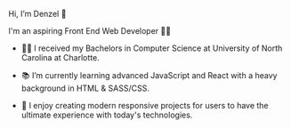 Hi, I’m Denzel 👋

I'm an aspiring Front End Web Developer 👨‍💻

- 👨‍🎓 I received my Bachelors in Computer Science at University of North Carolina at Charlotte.

- 📚 I’m currently learning advanced JavaScript and React with a heavy background in HTML & SASS/CSS.

- 🎯 I enjoy creating modern responsive projects for users to have the ultimate experience with today's technologies.

<!---
dknsapatin/dknsapatin is a ✨ special ✨ repository because its `README.md` (this file) appears on your GitHub profile.
You can click the Preview link to take a look at your changes.
--->
